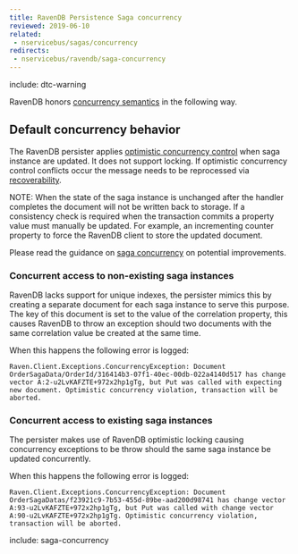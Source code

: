 ```yaml
---
title: RavenDB Persistence Saga concurrency
reviewed: 2019-06-10
related:
 - nservicebus/sagas/concurrency
redirects:
 - nservicebus/ravendb/saga-concurrency
---
```


include: dtc-warning

RavenDB honors [concurrency semantics](/nservicebus/sagas/concurrency.md) in the following way.


## Default concurrency behavior


The RavenDB persister applies [optimistic concurrency control](https://en.wikipedia.org/wiki/Optimistic_concurrency_control) when saga instance are updated. It does not support locking. If optimistic concurrency control conflicts occur the message needs to be reprocessed via [recoverability](/nservicebus/recoverability/).

NOTE: When the state of the saga instance is unchanged after the handler completes the document will not be written back to storage. If a consistency check is required when the transaction commits a property value must manually be updated. For example, an incrementing counter property to force the RavenDB client to store the updated document.

Please read the guidance on [saga concurrency](/nservicebus/sagas/concurrency.md) on potential improvements.


### Concurrent access to non-existing saga instances

RavenDB lacks support for unique indexes, the persister mimics this by creating a separate document for each saga instance to serve this purpose. The key of this document is set to the value of the correlation property, this causes RavenDB to throw an exception should two documents with the same correlation value be created at the same time.

When this happens the following error is logged:
```
Raven.Client.Exceptions.ConcurrencyException: Document OrderSagaData/OrderId/316414b3-07f1-40ec-00db-022a4140d517 has change vector A:2-u2LvKAFZTE+972x2hp1gTg, but Put was called with expecting new document. Optimistic concurrency violation, transaction will be aborted.
```


### Concurrent access to existing saga instances

The persister makes use of RavenDB optimistic locking causing concurrency exceptions to be throw should the same saga instance be updated concurrently.

When this happens the following error is logged:
```
Raven.Client.Exceptions.ConcurrencyException: Document OrderSagaDatas/f23921c9-7b53-455d-89be-aad200d98741 has change vector A:93-u2LvKAFZTE+972x2hp1gTg, but Put was called with change vector A:90-u2LvKAFZTE+972x2hp1gTg. Optimistic concurrency violation, transaction will be aborted.
```

include: saga-concurrency
